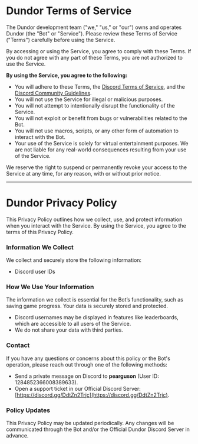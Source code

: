 # Dundor Terms of Service  

The Dundor development team ("we," "us," or "our") owns and operates Dundor (the "Bot" or "Service"). Please review these Terms of Service ("Terms") carefully before using the Service.  

By accessing or using the Service, you agree to comply with these Terms. If you do not agree with any part of these Terms, you are not authorized to use the Service.  

**By using the Service, you agree to the following:**  

- You will adhere to these Terms, the [Discord Terms of Service](https://discord.com/terms), and the [Discord Community Guidelines](https://discord.com/guidelines).  
- You will not use the Service for illegal or malicious purposes.  
- You will not attempt to intentionally disrupt the functionality of the Service.  
- You will not exploit or benefit from bugs or vulnerabilities related to the Bot.  
- You will not use macros, scripts, or any other form of automation to interact with the Bot.  
- Your use of the Service is solely for virtual entertainment purposes. We are not liable for any real-world consequences resulting from your use of the Service.  

We reserve the right to suspend or permanently revoke your access to the Service at any time, for any reason, with or without prior notice.  

---  

# Dundor Privacy Policy  

This Privacy Policy outlines how we collect, use, and protect information when you interact with the Service. By using the Service, you agree to the terms of this Privacy Policy.  

### Information We Collect  

We collect and securely store the following information:  
- Discord user IDs  

### How We Use Your Information  

The information we collect is essential for the Bot’s functionality, such as saving game progress. Your data is securely stored and protected.  

- Discord usernames may be displayed in features like leaderboards, which are accessible to all users of the Service.  
- We do not share your data with third parties.  

### Contact  

If you have any questions or concerns about this policy or the Bot's operation, please reach out through one of the following methods:  
- Send a private message on Discord to **pearguson** (User ID: 1284852366008389633).  
- Open a support ticket in our Official Discord Server: [https://discord.gg/DdtZn2Trjc](https://discord.gg/DdtZn2Trjc).  

### Policy Updates  

This Privacy Policy may be updated periodically. Any changes will be communicated through the Bot and/or the Official Dundor Discord Server in advance.  
